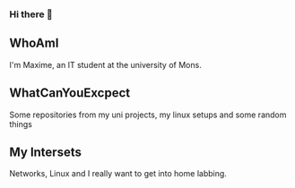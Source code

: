 ### Hi there 👋
## WhoAmI
I'm Maxime, an IT student at the university of Mons.

## WhatCanYouExcpect
Some repositories from my uni projects, my linux setups and some random things

## My Intersets
Networks, Linux and I really want to get into home labbing. 
